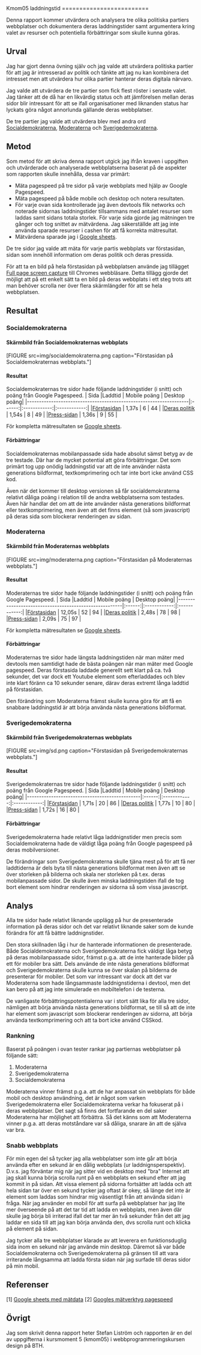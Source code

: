 ---
---
<DIV class="report">
Kmom05 laddningstid
=========================
</DIV>

Denna rapport kommer utvärdera och analysera tre olika politiska partiers webbplatser och dokumentera deras laddningstider samt argumentera kring valet av resurser och potentiella förbättringar som skulle kunna göras.

Urval
-----------------------
Jag har gjort denna övning själv och jag valde att utvärdera politiska partier för att jag är intresserad av politik och tänkte att jag nu kan kombinera det intresset men att utvärdera hur olika partier hanterar deras digitala närvaro.

Jag valde att utvärdera de tre partier som fick flest röster i senaste valet. Jag tänker att de då har en likvärdig status och att jämförelsen mellan deras sidor blir intressant för att se ifall organisationer med liknanden status har lyckats göra något annorlunda gällande deras webbplatser.

De tre partier jag valde att utvärdera blev med andra ord [Socialdemokraterna](https://www.socialdemokraterna.se/), [Moderaterna](https://moderaterna.se/) och [Sverigedemokraterna](https://sd.se/).

Metod
-----------------------
Som metod för att skriva denna rapport utgick jag ifrån kraven i uppgiften och utvärderade och analyserade webbplatserna baserat på de aspekter som rapporten skulle innehålla, dessa var primärt:

- Mäta pagespeed på tre sidor på varje webbplats med hjälp av Google Pagespeed.
- Mäta pagespeed på både mobile och desktop och notera resultaten.
- För varje ovan sida kontrollerade jag även devtools flik networks och noterade sidornas laddningstider tillsammans med antalet resurser som laddas samt sidans totala storlek. För varje sida gjorde jag mätningen tre gånger och tog snittet av mätvärdena. Jag säkerställde att jag inte använda sparade resurser i cashen för att få korrekta mätresultat.
- Mätvärdena sparade jag i [Google sheets](https://docs.google.com/spreadsheets/d/1pJyawXcO14wmDpg-EQeDY6BpnXOxhuK7Or_zrrD8Hrg/edit?usp=sharing).

De tre sidor jag valde att mäta för varje partis webbplats var förstasidan, sidan som innehöll information om deras politik och deras pressida.

För att ta en bild på hela förstasidan på webbplatsen använde jag tillägget [Full page screen capture](https://mrcoles.com/full-page-screen-capture-chrome-extension/) till Chromes webbläsare. Detta tillägg gjorde det möjligt att på ett enkelt sätt ta en bild på deras webbplats i ett steg trots att man behöver scrolla ner över flera skärmlängder för att se hela webbplatsen.

Resultat
-----------------------
### Socialdemokraterna
#### Skärmbild från Socialdemokraternas webbplats

[FIGURE src=img/socialdemokraterna.png caption="Förstasidan på Socialdemokraternas webbplats."]

#### Resultat
Socialdemokraternas tre sidor hade följande laddningstider (i snitt) och poäng från Google Pagespeed.
|                                   Sida                            |Laddtid | Mobile poäng | Desktop poäng|
|-------------------------------------------------------------------|:------:|:------------:|:------------:|
|[Förstasidan](https://www.socialdemokraterna.se/)                  | 1,37s  | 6            | 44           |
|[Deras politik](https://www.socialdemokraterna.se/var-politik)     | 1,54s  | 8            | 49           |
|[Press-sidan](https://www.socialdemokraterna.se/vart-parti/press)  | 1,36s  | 9            | 55           |

För kompletta mätresultaten se [Google sheets](https://docs.google.com/spreadsheets/d/1pJyawXcO14wmDpg-EQeDY6BpnXOxhuK7Or_zrrD8Hrg/edit?usp=sharing).

#### Förbättringar
Socialdemokraternas mobilanpassade sida hade absolut sämst betyg av de tre testade. Där har de mycket potential att göra förbättringar. Det som primärt tog upp onödig laddningstid var att de inte använder nästa generations bildformat, textkomprimering och tar inte bort icke använd CSS kod.

Även när det kommer till desktop versionen så får socialdemokraterna relativt dåliga poäng i relation till de andra webbplatserna som testades. Även här handlar det om att de inte använder nästa generations bildformat eller textkomprimering, men även att det finns element (så som javascript) på deras sida som blockerar renderingen av sidan.

### Moderaterna
#### Skärmbild från Moderaternas webbplats
[FIGURE src=img/moderaterna.png caption="Förstasidan på Moderaternas webbplats."]

#### Resultat
Moderaternas tre sidor hade följande laddningstider (i snitt) och poäng från Google Pagespeed.
|                                   Sida                |Laddtid | Mobile poäng | Desktop poäng|
|-------------------------------------------------------|:------:|:------------:|:------------:|
|[Förstasidan](https://moderaterna.se/)                 | 12,05s | 52           | 94           |
|[Deras politik](https://moderaterna.se/var-politik)    | 2,48s  | 78           | 98           |
|[Press-sidan](https://moderaterna.se/press)            | 2,09s  | 75           | 97           |

För kompletta mätresultaten se [Google sheets](https://docs.google.com/spreadsheets/d/1pJyawXcO14wmDpg-EQeDY6BpnXOxhuK7Or_zrrD8Hrg/edit?usp=sharing).

#### Förbättringar
Moderaternas tre sidor hade längsta laddningstiden när man mäter med devtools men samtidigt hade de bästa poängen när man mäter med Google pagespeed. Deras förstasida laddade generellt sett klart på ca. två sekunder, det var dock ett Youtube element som efterladdades och blev inte klart föränn ca 10 sekunder senare, därav deras extremt långa laddtid på förstasidan.

Den förändring som Moderaterna främst skulle kunna göra för att få en snabbare laddningstid är att börja använda nästa generations bildformat.


### Sverigedemokraterna
#### Skärmbild från Sverigedemokraternas webbplats
[FIGURE src=img/sd.png caption="Förstasidan på Sverigedemokraternas webbplats."]

#### Resultat
Sverigedemokraternas tre sidor hade följande laddningstider (i snitt) och poäng från Google Pagespeed.
|                                   Sida        |Laddtid | Mobile poäng | Desktop poäng|
|-----------------------------------------------|:------:|:------------:|:------------:|
|[Förstasidan](https://sd.se/)                  | 1,71s  | 20           | 86           |
|[Deras politik](https://sd.se/vad-vi-vill/)    | 1,77s  | 10           | 80           |
|[Press-sidan](https://sd.se/press/)            | 1,72s  | 16           | 80           |

#### Förbättringar
Sverigedemokraterna hade relativt låga laddnignstider men precis som Socialdemokraterna hade de väldigt låga poäng från Google pagespeed på deras mobilversioner.

De förändringar som Sverigedemokraterna skulle tjäna mest på för att få ner laddtiderna är dels byta till nästa generations bildformat men även att se över storleken på bilderna och skala ner storleken på t.ex. deras mobilanpassade sidor. De skulle även minska laddningstiden ifall de tog bort element som hindrar renderingen av sidorna så som vissa javascript.

Analys
-----------------------
Alla tre sidor hade relativt liknande upplägg på hur de presenterade information på deras sidor och det var relativt liknande saker som de kunde förändra för att få bättre laddnignstider.

Den stora skillnaden låg i hur de hanterade informationen de presenterade. Både Socialdemokraterna och Sverigedemokraterna fick väldigt låga betyg på deras mobilanpassade sidor, främst p.g.a. att de inte hanterade bilder på ett för mobiler bra sätt. Dels använde de inte nästa generations bildformat och Sverigedemokraterna skulle kunna se över skalan på bilderna de presenterar för mobiler. Det som var intressant var dock att det var Moderaterna som hade långsammaste laddnignstiderna i devtool, men det kan bero på att jag inte simulerade en mobiltelefon i de testerna.

De vanligaste förbättringspotentialerna var i stort sätt lika för alla tre sidor, nämligen att börja använda nästa generations bildformat, se till så att de inte har element som javascript som blockerar renderingen av sidorna, att börja använda textkomprimering och att ta bort icke använd CSSkod.

### Rankning
Baserat på poängen i ovan tester rankar jag partiernas webbplatser på följande sätt:

1. Moderaterna
2. Sverigedemokraterna
3. Socialdemokraterna

Moderaterna vinner främst p.g.a. att de har anpassat sin webbplats för både mobil och desktop användning, det är något som varken Sverigedemokraterna eller Socialdemokraterna verkar ha fokuserat på i deras webbplatser. Det sagt så finns det fortfarande en del saker Moderaterna har möjlighet att förbättra. Så det känns som att Moderaterna vinner p.g.a. att deras motståndare var så dåliga, snarare än att de själva var bra.

### Snabb webbplats
För min egen del så tycker jag alla webbplatser som inte går att börja använda efter en sekund är en dålig webbplats (ur laddnignsperspektiv). D.v.s. jag förväntar mig när jag sitter vid en desktop med "bra" Internet att jag skall kunna börja scrolla runt på en webbplats en sekund efter att jag kommit in på sidan. Att vissa element på sidorna fortsätter att ladda och att hela sidan tar över en sekund tycker jag oftast är okey, så länge det inte är element som laddas som hindrar mig väsentligt från att använda sidan i fråga. När jag använder en mobil för att surfa på webbplatser har jag lite mer överseende på att det tar tid att ladda en webbplats, men även där skulle jag börja bli irriterad ifall det tar mer än två sekunder från det att jag laddar en sida till att jag kan börja använda den, dvs scrolla runt och klicka på element på sidan.

Jag tycker alla tre webbplatser klarade av att leverera en funktionsduglig sida inom en sekund när jag använde min desktop. Däremot så var både Socialdemokraterna och Sverigedemokraterna på gränsen till att vara irriterande långsamma att ladda första sidan när jag surfade till deras sidor på min mobil.

Referenser
-----------------------
[1] [Google sheets med mätdata](https://docs.google.com/spreadsheets/d/1pJyawXcO14wmDpg-EQeDY6BpnXOxhuK7Or_zrrD8Hrg/edit?usp=sharing)
[2] [Googles mätverktyg pagespeed](https://developers.google.com/speed/pagespeed/insights/)

Övrigt
-----------------------
Jag som skrivit denna rapport heter Stefan Liström och rapporten är en del av uppgifterna i kursmoment 5 (kmom05) i webbprogrammeringskursen design på BTH.
